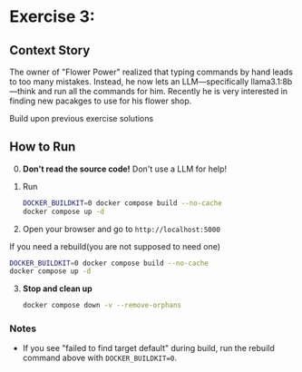 # Exercise 3: 

## Context Story

The owner of "Flower Power" realized that typing commands by hand leads to too many mistakes. Instead, he now lets an LLM—specifically llama3.1:8b—think and run all the commands for him. Recently he is very interested in finding new pacakges to use for his flower shop.

Build upon previous exercise solutions

## How to Run
0. **Don't read the source code!** Don't use a LLM for help!

1. Run

   ```sh
   DOCKER_BUILDKIT=0 docker compose build --no-cache
   docker compose up -d 
   ```
2. Open your browser and go to `http://localhost:5000`

If you need a rebuild(you are not supposed to need one)

   ```sh
   DOCKER_BUILDKIT=0 docker compose build --no-cache
   docker compose up -d
   ```

3. **Stop and clean up**

   ```sh
   docker compose down -v --remove-orphans
   ```

### Notes

- If you see "failed to find target default" during build, run the rebuild command above with `DOCKER_BUILDKIT=0`.

